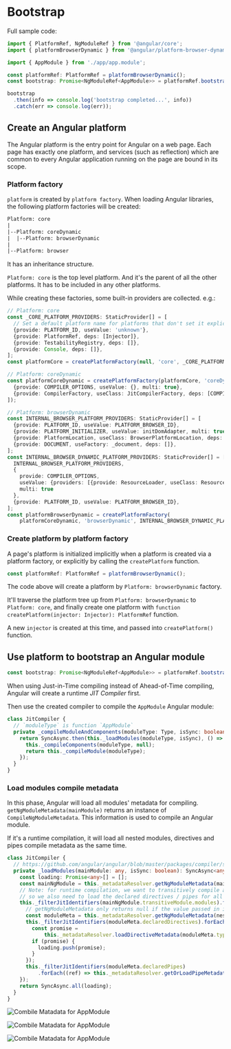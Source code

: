 # Bootstrap

Full sample code:

```ts
import { PlatformRef, NgModuleRef } from '@angular/core';
import { platformBrowserDynamic } from '@angular/platform-browser-dynamic';

import { AppModule } from './app/app.module';

const platformRef: PlatformRef = platformBrowserDynamic();
const bootstrap: Promise<NgModuleRef<AppModule>> = platformRef.bootstrapModule(AppModule);

bootstrap
  .then(info => console.log('bootstrap completed...', info))
  .catch(err => console.log(err));
```

## Create an Angular platform

The Angular platform is the entry point for Angular on a web page. Each page
has exactly one platform, and services (such as reflection) which are common
to every Angular application running on the page are bound in its scope.

### Platform factory

`platform` is created by `platform factory`.
When loading Angular libraries, the following platform factories will be created:

```txt
Platform: core
|
|--Platform: coreDynamic
|  |--Platform: browserDynamic
|
|--Platform: browser
```

It has an inheritance structure.

`Platform: core` is the top level platform.
And it's the parent of all the other platforms.
It has to be included in any other platforms.

While creating these factories, some built-in providers are collected. e.g.:

```ts
// Platform: core
const _CORE_PLATFORM_PROVIDERS: StaticProvider[] = [
  // Set a default platform name for platforms that don't set it explicitly.
  {provide: PLATFORM_ID, useValue: 'unknown'},
  {provide: PlatformRef, deps: [Injector]},
  {provide: TestabilityRegistry, deps: []},
  {provide: Console, deps: []},
];
const platformCore = createPlatformFactory(null, 'core', _CORE_PLATFORM_PROVIDERS);

// Platform: coreDynamic
const platformCoreDynamic = createPlatformFactory(platformCore, 'coreDynamic', [
  {provide: COMPILER_OPTIONS, useValue: {}, multi: true},
  {provide: CompilerFactory, useClass: JitCompilerFactory, deps: [COMPILER_OPTIONS]},
]);

// Platform: browserDynamic
const INTERNAL_BROWSER_PLATFORM_PROVIDERS: StaticProvider[] = [
  {provide: PLATFORM_ID, useValue: PLATFORM_BROWSER_ID},
  {provide: PLATFORM_INITIALIZER, useValue: initDomAdapter, multi: true},
  {provide: PlatformLocation, useClass: BrowserPlatformLocation, deps: [DOCUMENT]},
  {provide: DOCUMENT, useFactory: _document, deps: []},
];
const INTERNAL_BROWSER_DYNAMIC_PLATFORM_PROVIDERS: StaticProvider[] = [
  INTERNAL_BROWSER_PLATFORM_PROVIDERS,
  {
    provide: COMPILER_OPTIONS,
    useValue: {providers: [{provide: ResourceLoader, useClass: ResourceLoaderImpl, deps: []}]},
    multi: true
  },
  {provide: PLATFORM_ID, useValue: PLATFORM_BROWSER_ID},
];
const platformBrowserDynamic = createPlatformFactory(
    platformCoreDynamic, 'browserDynamic', INTERNAL_BROWSER_DYNAMIC_PLATFORM_PROVIDERS);
```

### Create platform by platform factory

A page's platform is initialized implicitly when a platform is created via a
platform factory, or explicitly by calling the `createPlatform` function.

```ts
const platformRef: PlatformRef = platformBrowserDynamic();
```

The code above will create a platform by `Platform: browserDynamic` factory.

It'll traverse the platform tree up from `Platform: browserDynamic` to
`Platform: core`, and finally create one platform with
`function createPlatform(injector: Injector): PlatformRef` function.

A new `injector` is created at this time, and passed into `createPlatform()`
function.

## Use platform to bootstrap an Angular module

```ts
const bootstrap: Promise<NgModuleRef<AppModule>> = platformRef.bootstrapModule(AppModule);
```

When using Just-in-Time compiling instead of Ahead-of-Time compiling, Angular
will create a runtime *JIT Compiler* first.

Then use the created compiler to compile the `AppModule` Angular module:

```ts
class JitCompiler {
  // `moduleType` is function `AppModule`
  private _compileModuleAndComponents(moduleType: Type, isSync: boolean): SyncAsync<object> {
    return SyncAsync.then(this._loadModules(moduleType, isSync), () => {
      this._compileComponents(moduleType, null);
      return this._compileModule(moduleType);
    });
  }
}
```

### Load modules compile metadata

In this phase, Angular will load all modules' metadata for compiling.
`getNgModuleMetadata(mainModule)` returns an instance of `CompileNgModuleMetadata`.
This information is used to compile an Angular module.

If it's a runtime compilation, it will load all nested modules, directives and
pipes compile metadata as the same time.

```ts
class JitCompiler {
  // https://github.com/angular/angular/blob/master/packages/compiler/src/jit/compiler.ts#L125
  private _loadModules(mainModule: any, isSync: boolean): SyncAsync<any> {
    const loading: Promise<any>[] = [];
    const mainNgModule = this._metadataResolver.getNgModuleMetadata(mainModule) !;
    // Note: for runtime compilation, we want to transitively compile all modules,
    // so we also need to load the declared directives / pipes for all nested modules.
    this._filterJitIdentifiers(mainNgModule.transitiveModule.modules).forEach((nestedNgModule) => {
      // getNgModuleMetadata only returns null if the value passed in is not an NgModule
      const moduleMeta = this._metadataResolver.getNgModuleMetadata(nestedNgModule) !;
      this._filterJitIdentifiers(moduleMeta.declaredDirectives).forEach((ref) => {
        const promise =
            this._metadataResolver.loadDirectiveMetadata(moduleMeta.type.reference, ref, isSync);
        if (promise) {
          loading.push(promise);
        }
      });
      this._filterJitIdentifiers(moduleMeta.declaredPipes)
          .forEach((ref) => this._metadataResolver.getOrLoadPipeMetadata(ref));
    });
    return SyncAsync.all(loading);
  }
}
```

![Combile Matadata for AppModule](./img/bootstrap_01_compile-meta.PNG "Combile Matadata for AppModule")

![Combile Matadata for AppModule](./img/bootstrap_02_compile-meta_imported-modules.PNG "Combile Matadata for AppModule")

![Combile Matadata for AppModule](./img/bootstrap_03_compile-meta_transitive_module.PNG "Combile Matadata for AppModule")
